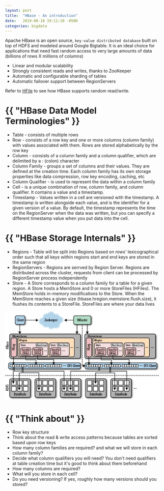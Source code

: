 ```yaml
---
layout: post
title:  "HBase - An introduction"
date:   2019-08-18 19:11:10 -0500
categories: bigdata
---
```


Apache HBase is an open source, `key-value distributed database` built on top of HDFS and modeled around Google Bigtable. It is an ideal choice for applications 
that need fast random access to very large amounts of data (billions of rows X millions of columns)

<ul>
    <li>Linear and modular scalability</li>
    <li>Strongly consistent reads and writes, thanks to ZooKeeper</li>
    <li>Automatic and configurable sharding of tables</li>
    <li>Automatic failover support between RegionServers</li>
</ul>

Refer to <a href="http://khansikandar.com/bigdata/2021/02/18/hfile.html" target="_blank">HFile</a> to see how HBase supports random read/write.

<h1>{{ "HBase Data Model Terminologies" }}</h1>

<ul>
    <li>Table - consists of multiple rows</li>
    <li>Row - consists of a row key and one or more columns (column family) with values associated with them. Rows are stored alphabetically by the row key</li>
    <li>Column - consists of a column family and a column qualifier, which are delimited by a : (colon) character</li>
    <li>Column Family - groups a set of columns and their values. They are defined at the creation time. Each column family has its own storage properties like data compression, row key encoding, caching, etc</li>
    <li>Column Qualifier - is used to represent the data within a column family</li>
    <li>Cell - is a unique combination of row, column family, and column qualifier. It contains a value and a timestamp.</li>
    <li>Timestamp - Values written in a cell are versioned with the timestamp.  A timestamp is written alongside each value, and is the identifier for a given version of a value. By default, the timestamp represents the time on the RegionServer when the data was written, but you can specify a different timestamp value when you put data into the cell.</li>
</ul>

<h1>{{ "HBase Storage Internals" }}</h1>

<ul>
    <li>Regions - Table will be split into Regions based on rows' lexicographical order such that all keys within regions start and end keys are stored in the same region</li>
    <li>RegionServers - Regions are serrved by Region Server. Regions are distributed across the cluster, requests from client can be processed by RegionServer process independently</li>
    <li>Store - A Store corresponds to a column family for a table for a given region. A Store hosts a MemStore and 0 or more StoreFiles (HFiles). The MemStore holds in-memory modifications to the Store. When the MemStore reaches a given size (hbase.hregion.memstore.flush.size), it flushes its contents to a StoreFile. StoreFiles are where your data lives</li>
</ul>

![hbase-arch-1](/assets/bigdata/hbase-arch-1.jpg)

<h1>{{ "Think about" }}</h1>

<ul>
    <li>Row key structure</li>
    <li>Think about the read & write access patterns because tables are sorted based upon row keys</li>
    <li>How many column families are required? and what we will store in each column family?</li>
    <li>Decide what column qualifiers you will need?  You don't need qualifiers at table creation time but it's good to think about them beforehand</li>
    <li>How many columns are required?</li>
    <li>What will you store in each cell?</li>
    <li>Do you need versioning? If yes, roughly how many versions should you stored?</li>
</ul>